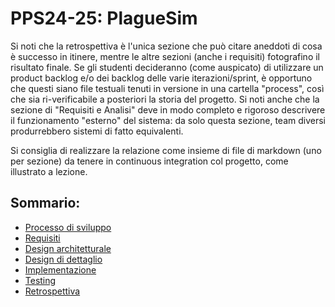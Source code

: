 # PPS24-25: PlagueSim

Si noti che la retrospettiva è l'unica sezione che può citare aneddoti di cosa è successo in itinere, 
mentre le altre sezioni (anche i requisiti) fotografino il risultato finale. 
Se gli studenti decideranno (come auspicato) di utilizzare un product backlog e/o dei backlog delle varie iterazioni/sprint, 
è opportuno che questi siano file testuali tenuti in versione in una cartella "process", 
così che sia ri-verificabile a posteriori la storia del progetto. 
Si noti anche che la sezione di "Requisiti e Analisi" deve in modo completo e rigoroso 
descrivere il funzionamento "esterno" del sistema: da solo questa sezione, 
team diversi produrrebbero sistemi di fatto equivalenti.

Si consiglia di realizzare la relazione come insieme di file di markdown (uno per sezione) 
da tenere in continuous integration col progetto, come illustrato a lezione.

## Sommario:
- [Processo di sviluppo](1-development-process/intro.md)
- [Requisiti](2-requirement-specification/req.md)
- [Design architetturale](3-architectural-design/design.md)
- [Design di dettaglio](4-detailed-design/design.md)
- [Implementazione](5-implementation/impl.md)
- [Testing](6-testing/testing.md)
- [Retrospettiva](7-conclusion/end.md)

